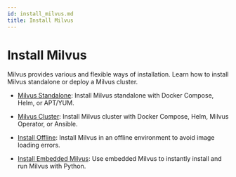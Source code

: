 ```yaml
---
id: install_milvus.md
title: Install Milvus
---
```


# Install Milvus

Milvus provides various and flexible ways of installation. Learn how to install Milvus standalone or deploy a Milvus cluster.

- [Milvus Standalone](install_standalone-docker.md): Install Milvus standalone with Docker Compose, Helm, or APT/YUM.

- [Milvus Cluster](install_cluster-docker.md): Install Milvus cluster with Docker Compose, Helm, Milvus Operator, or Ansible.

- [Install Offline](install_offline-docker.md): Install Milvus in an offline environment to avoid image loading errors.

- [Install Embedded Milvus](install_embedded_milvus.md): Use embedded Milvus to instantly install and run Milvus with Python.

